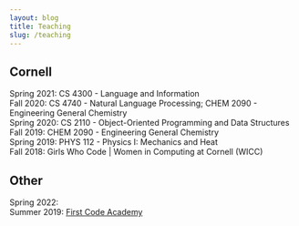 ```yaml
---
layout: blog
title: Teaching
slug: /teaching
---
```


## Cornell
Spring 2021: CS 4300 - Language and Information <br />
Fall 2020: CS 4740 - Natural Language Processing; CHEM 2090 - Engineering General Chemistry <br />
Spring 2020: CS 2110 - Object-Oriented Programming and Data Structures <br />
Fall 2019: CHEM 2090 - Engineering General Chemistry <br />
Spring 2019: PHYS 112 - Physics I: Mechanics and Heat <br />
Fall 2018: Girls Who Code | Women in Computing at Cornell (WICC) <br />

## Other
Spring 2022: <br />
Summer 2019: [First Code Academy](https://www.firstcodeacademy.com/) <br />
